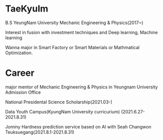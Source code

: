 # TaeKyuIm
 
 B.S YeungNam University Mechanic Engineering & Physics(2017~)
 
 Interest in fusion with investment techniques and Deep learning, Machine learning
 
 Wanna major in Smart Factory or Smart Materials or Mathmatical Optimization.
 
 # Career
 major mentor of Mechanic Engineering & Physics in Yeungnam University Admission Office
 
 National Presidental Science Scholarship(2021.03-)
 
 Data Youth Campus(KyungNam University curricurium) (2021.6.27-2021.8.31)
 
 Jominy Hardness prediction service based on AI with Seah Changwon Teuksuegang(2021.8.1-2021.8.31)
